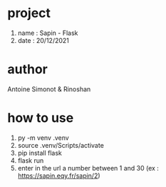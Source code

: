 # project
 
1) name : Sapin - Flask
2) date : 20/12/2021

# author 

Antoine Simonot & Rinoshan

# how to use

1) py -m venv .venv
2) source .venv/Scripts/activate
3) pip install flask
4) flask run
5) enter in the url a number between 1 and 30 (ex : https://sapin.eqy.fr/sapin/2)


